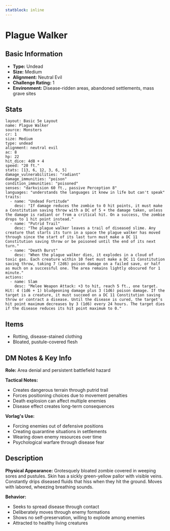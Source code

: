 ```yaml
---
statblock: inline
---
```


# Plague Walker

## Basic Information
- **Type:** Undead
- **Size:** Medium
- **Alignment:** Neutral Evil
- **Challenge Rating:** 1
- **Environment:** Disease-ridden areas, abandoned settlements, mass grave sites

## Stats
```statblock
layout: Basic 5e Layout
name: Plague Walker
source: Monsters
cr: 1
size: Medium
type: undead
alignment: neutral evil
ac: 8
hp: 22
hit_dice: 4d8 + 4
speed: "20 ft."
stats: [13, 6, 12, 3, 6, 5]
damage_vulnerabilities: "radiant"
damage_immunities: "poison"
condition_immunities: "poisoned"
senses: "darkvision 60 ft., passive Perception 8"
languages: "understands the languages it knew in life but can't speak"
traits:
  - name: "Undead Fortitude"
    desc: "If damage reduces the zombie to 0 hit points, it must make a Constitution saving throw with a DC of 5 + the damage taken, unless the damage is radiant or from a critical hit. On a success, the zombie drops to 1 hit point instead."
  - name: "Putrid Trail"
    desc: "The plague walker leaves a trail of diseased slime. Any creature that starts its turn in a space the plague walker has moved through since the start of its last turn must make a DC 11 Constitution saving throw or be poisoned until the end of its next turn."
  - name: "Death Burst"
    desc: "When the plague walker dies, it explodes in a cloud of toxic gas. Each creature within 10 feet must make a DC 11 Constitution saving throw, taking 7 (2d6) poison damage on a failed save, or half as much on a successful one. The area remains lightly obscured for 1 minute."
actions:
  - name: Slam
    desc: "Melee Weapon Attack: +3 to hit, reach 5 ft., one target. Hit: 4 (1d6 + 1) bludgeoning damage plus 3 (1d6) poison damage. If the target is a creature, it must succeed on a DC 11 Constitution saving throw or contract a disease. Until the disease is cured, the target's hit point maximum decreases by 3 (1d6) every 24 hours. The target dies if the disease reduces its hit point maximum to 0."
```

## Items
- Rotting, disease-stained clothing
- Bloated, pustule-covered flesh

## DM Notes & Key Info
**Role:** Area denial and persistent battlefield hazard

**Tactical Notes:**
- Creates dangerous terrain through putrid trail
- Forces positioning choices due to movement penalties
- Death explosion can affect multiple enemies
- Disease effect creates long-term consequences

**Vorlag's Use:**
- Forcing enemies out of defensive positions
- Creating quarantine situations in settlements
- Wearing down enemy resources over time
- Psychological warfare through disease fear

## Description
**Physical Appearance:**
Grotesquely bloated zombie covered in weeping sores and pustules. Skin has a sickly green-yellow pallor with visible veins. Constantly drips diseased fluids that hiss when they hit the ground. Moves with labored, wheezing breathing sounds.

**Behavior:**
- Seeks to spread disease through contact
- Deliberately moves through enemy formations
- Shows no self-preservation, willing to explode among enemies
- Attracted to healthy living creatures